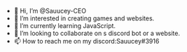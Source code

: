 - 👋 Hi, I’m @Sauucey-CEO
- 👀 I’m interested in creating games and websites.
- 🌱 I’m currently learning JavaScript.
- 💞️ I’m looking to collaborate on s discord bot or a website.
- 📫 How to reach me on my discord:Sauucey#3916

<!---
Sauucey-CEO/Sauucey-CEO is a ✨ special ✨ repository because its `README.md` (this file) appears on your GitHub profile.
You can click the Preview link to take a look at your changes.
--->
